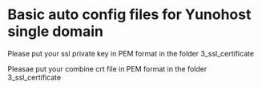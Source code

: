# Basic auto config files for Yunohost single domain


Please put your ssl private key in PEM format in the folder 3_ssl_certificate


Pleasae put your combine crt file in PEM format in the folder 3_ssl_certificate
